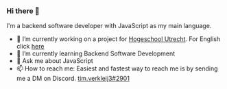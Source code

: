 ### Hi there 👋

I'm a backend software developer with JavaScript as my main language.

- 🔭 I’m currently working on a project for [Hogeschool Utrecht](https://www.hu.nl/). For English click [here](https://www.hu.nl/)
- 🌱 I’m currently learning Backend Software Development
- 💬 Ask me about JavaScript
- 📫 How to reach me: Easiest and fastest way to reach me is by sending me a DM on Discord. [tim.verkleij3#2901]()

<!--
**TimVerkleij/TimVerkleij** is a ✨ _special_ ✨ repository because its `README.md` (this file) appears on your GitHub profile.

Here are some ideas to get you started:

- 👯 I’m looking to collaborate on ...
- 🤔 I’m looking for help with ...
- 😄 Pronouns: ...
- ⚡ Fun fact: ...
-->

